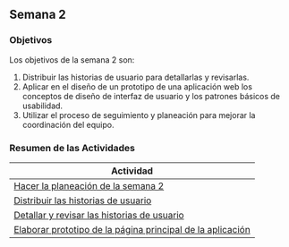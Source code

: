 ## Semana 2

### Objetivos

Los objetivos de la semana 2 son:

1. Distribuir las historias de usuario para detallarlas y revisarlas.
2. Aplicar en el diseño de un prototipo de una aplicación web los conceptos de diseño de interfaz de usuario y
   los patrones básicos de usabilidad.
3. Utilizar el proceso de seguimiento y planeación para mejorar la coordinación del equipo.

### Resumen de las Actividades

| Actividad                                                  |
| ---------------------------------------------------------- |
| [Hacer la planeación de la semana 2](s2_syp.md)               |
| [Distribuir las historias de usuario](s2_distribucion.md)     |
| [Detallar y revisar las historias de usuario](s2_detallar.md) |
| [Elaborar prototipo de la página principal de la aplicación ](s2_prototipos.md)     |
